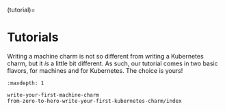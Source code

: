(tutorial)=
# Tutorials

Writing a machine charm is not so different from writing a Kubernetes charm, but it *is* a little bit different. As such, our tutorial comes in two basic flavors, for machines and for Kubernetes. The choice is yours!


```{toctree}
:maxdepth: 1

write-your-first-machine-charm
from-zero-to-hero-write-your-first-kubernetes-charm/index
```
